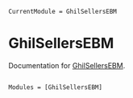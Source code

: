 ```@meta
CurrentModule = GhilSellersEBM
```

# GhilSellersEBM

Documentation for [GhilSellersEBM](https://github.com/maximilian-gelbrecht/GhilSellersEBM.jl).

```@index
```

```@autodocs
Modules = [GhilSellersEBM]
```

